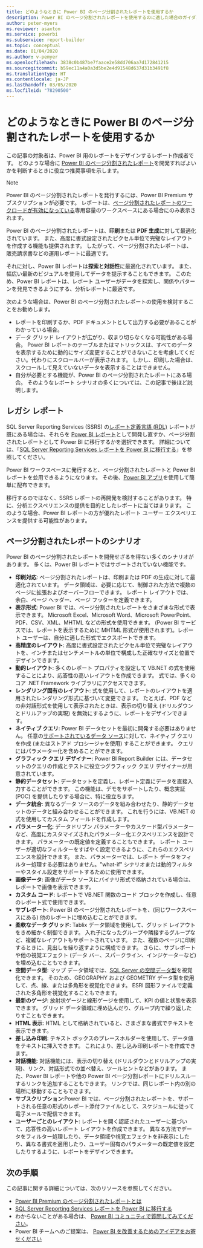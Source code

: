 ```yaml
---
title: どのようなときに Power BI のページ分割されたレポートを使用するか
description: Power BI のページ分割されたレポートを使用するのに適した場合のガイダンスです。
author: peter-myers
ms.reviewer: asaxton
ms.service: powerbi
ms.subservice: report-builder
ms.topic: conceptual
ms.date: 01/04/2020
ms.author: v-pemyer
ms.openlocfilehash: 3838c0b487be7faace2e58dd706aa7d172841215
ms.sourcegitcommit: b59ec11a4a0a3d5be2e4d91548d637d31b3491f8
ms.translationtype: HT
ms.contentlocale: ja-JP
ms.lasthandoff: 03/05/2020
ms.locfileid: "78290500"
---
```

# <a name="when-to-use-paginated-reports-in-power-bi"></a>どのようなときに Power BI のページ分割されたレポートを使用するか

この記事の対象者は、Power BI 用のレポートをデザインするレポート作成者です。 どのような場合に [Power BI のページ分割されたレポート](../paginated-reports-report-builder-power-bi.md)を開発すればよいかを判断するときに役立つ推奨事項を示します。

> [!NOTE]
> Power BI のページ分割されたレポートを発行するには、Power BI Premium サブスクリプションが必要です。 レポートは、[ページ分割されたレポートのワークロードが有効になっている](../service-admin-premium-workloads.md#paginated-reports)専用容量のワークスペースにある場合にのみ表示されます。

Power BI のページ分割されたレポートは、**印刷**または **PDF 生成**に対して最適化されています。 また、高度に書式設定されたピクセル単位で完璧なレイアウトを作成する機能も提供されます。 したがって、ページ分割されたレポートは、販売請求書などの運用レポートに最適です。

それに対し、Power BI レポートは**探索と対話性**に最適化されています。 また、幅広い最新のビジュアルを使用してデータを提示することもできます。 このため、Power BI レポートは、レポート ユーザーがデータを探索し、関係やパターンを発見できるようにする、分析レポートに最適です。

次のような場合は、Power BI のページ分割されたレポートの使用を検討することをお勧めします。

- レポートを印刷するか、PDF ドキュメントとして出力する必要があることがわかっている場合。
- データ グリッド レイアウトが広がり、収まり切らなくなる可能性がある場合。 Power BI レポートのテーブルまたはマトリックスは、すべてのデータを表示するために動的にサイズ変更することができないことを考慮してください。代わりにスクロールバーが表示されます。 しかし、印刷した場合は、スクロールして見えていないデータを表示することはできません。
- 自分が必要とする機能が、Power BI のページ分割されたレポートにある場合。 そのようなレポート シナリオの多くについては、この記事で後ほど説明します。

## <a name="legacy-reports"></a>レガシ レポート

SQL Server Reporting Services (SSRS) の[レポート定義言語 (RDL)](/sql/reporting-services/reports/report-definition-language-ssrs) レポートが既にある場合は、それらを [Power BI レポート](../consumer/end-user-reports.md)として開発し直すか、ページ分割されたレポートとして Power BI に移行するかを選択できます。 詳細については、「[SQL Server Reporting Services レポートを Power BI に移行する](migrate-ssrs-reports-to-power-bi.md)」を参照してください。

Power BI ワークスペースに発行すると、ページ分割されたレポートと Power BI レポートを並用できるようになります。 その後、[Power BI アプリ](../service-create-distribute-apps.md)を使用して簡単に配布できます。

移行するのではなく、SSRS レポートの再開発を検討することがあります。 特に、分析エクスペリエンスの提供を目的としたレポートに当てはまります。 このような場合、Power BI レポートの方が優れたレポート ユーザー エクスペリエンスを提供する可能性があります。

## <a name="paginated-report-scenarios"></a>ページ分割されたレポートのシナリオ

Power BI のページ分割されたレポートを開発せざるを得ない多くのシナリオがあります。 多くは、Power BI レポートではサポートされていない機能です。

- **印刷対応**: ページ分割されたレポートは、印刷または PDF の生成に対して最適化されています。 データ領域は、必要に応じて、制御された方法で複数のページに拡張およびオーバーフローできます。 レポート レイアウトでは、余白、ページ ヘッダー、ページ フッターを定義できます。
- **表示形式**: Power BI では、ページ分割されたレポートをさまざまな形式で表示できます。 Microsoft Excel、Microsoft Word、Microsoft PowerPoint、PDF、CSV、XML、MHTML などの形式を使用できます。 (Power BI サービスでは、レポートを表示するために MHTML 形式が使用されます)。レポート ユーザーは、自分に適した形式でエクスポートできます。
- **高精度のレイアウト**: 高度に書式設定されたピクセル単位で完璧なレイアウトを、インチまたはセンチメートルの単位で構成した正確なサイズと位置でデザインできます。
- **動的レイアウト**: 多くのレポート プロパティを設定して VB.NET の式を使用することにより、応答性の高いレイアウトを作成できます。 式では、多くのコア .NET Framework ライブラリにアクセスできます。
- **レンダリング固有のレイアウト**: 式を使用して、レポートのレイアウトを適用されたレンダリング形式に基づいて変更できます。 たとえば、PDF などの非対話形式を使用して表示されたときは、表示の切り替え (ドリルダウンとドリルアップの実現) を無効にするように、レポートをデザインできます。
- **ネイティブ クエリ**: Power BI データセットを最初に開発する必要はありません。 任意の[サポートされているデータ ソース](../paginated-reports-data-sources.md)に対して、ネイティブ クエリを作成 (またはストアド プロシージャを使用) することができます。 クエリにはパラメーター化を含めることができます。
- **グラフィック クエリ デザイナー**: Power BI Report Builder には、データセットのクエリの作成とテストに役立つグラフィック クエリ デザイナーが用意されています。
- **静的データセット**: データセットを定義し、レポート定義にデータを直接入力することができます。 この機能は、デモをサポートしたり、概念実証 (POC) を提供したりする場合に、特に役立ちます。
- **データ統合**: 異なるデータ ソースのデータを組み合わせたり、静的データセットのデータと組み合わせることができます。 これを行うには、VB.NET の式を使用してカスタム フィールドを作成します。
- **パラメーター化**: データドリブン パラメーターやカスケード型パラメーターなど、高度にカスタマイズされたパラメーター化エクスペリエンスを設計できます。 パラメーターの既定値を定義することもできます。 レポート ユーザーが適切なフィルターをすばやく設定できるように、これらのエクスペリエンスを設計できます。 また、パラメーターでは、レポート データをフィルター処理する必要はありません。"what-if" シナリオまたは動的フィルターやスタイル設定をサポートするために使用できます。
- **画像データ**: 画像がデータ ソースにバイナリ形式で格納されている場合は、レポートで画像を表示できます。
- **カスタム コード**: レポートで VB.NET 関数のコード ブロックを作成し、任意のレポート式で使用できます。
- **サブレポート**: Power BI のページ分割されたレポートを、(同じワークスペースにある) 他のレポートに埋め込むことができます。
- **柔軟なデータ グリッド**: Tablix データ領域を使用して、グリッド レイアウトをきめ細かく制御できます。 入れ子になったグループや隣接するグループなど、複雑なレイアウトもサポートされています。 また、複数のページに印刷するときに、見出しを繰り返すように構成できます。 さらに、サブレポートや他の視覚エフェクト (データ バー、スパークライン、インジケーターなど) を埋め込むこともできます。
- **空間データ型**: マップ データ領域では、[SQL Server の空間データ型](/sql/relational-databases/spatial/spatial-data-sql-server)を視覚化できます。 そのため、GEOGRAPHY および GEOMETRY データ型を使用して、点、線、または多角形を視覚化できます。 ESRI 図形ファイルで定義された多角形を視覚化することもできます。
- **最新のゲージ**: 放射状ゲージと線形ゲージを使用して、KPI の値と状態を表示できます。 グリッド データ領域に埋め込んだり、グループ内で繰り返したりすこともできます。
- **HTML 表示**: HTML として格納されていると、さまざまな書式でテキストを表示できます。
- **差し込み印刷**: テキスト ボックスのプレースホルダーを使用して、データ値をテキストに挿入できます。 これにより、差し込み印刷レポートを作成できます。
- **対話機能**: 対話機能には、表示の切り替え (ドリルダウンとドリルアップの実現)、リンク、対話形式での並べ替え、ツールヒントなどがあります。 また、Power BI レポートや他の Power BI ページ分割レポートにドリルスルーするリンクを追加することもできます。 リンクでは、同じレポート内の別の場所に移動することもできます。
- **サブスクリプション**:Power BI では、ページ分割されたレポートを、サポートされる任意の形式のレポート添付ファイルとして、スケジュールに従って電子メールで配信できます。
- **ユーザーごとのレイアウト**: レポートを開く認証されたユーザーに基づいて、応答性の高いレポート レイアウトを作成できます。 異なる方法でデータをフィルター処理したり、データ領域や視覚エフェクトを非表示にしたり、異なる書式を適用したり、ユーザー固有のパラメーターの既定値を設定したりするように、レポートをデザインできます。

## <a name="next-steps"></a>次の手順

この記事に関する詳細については、次のリソースを参照してください。

- [Power BI Premium のページ分割されたレポートとは](../paginated-reports-report-builder-power-bi.md)
- [SQL Server Reporting Services レポートを Power BI に移行する](migrate-ssrs-reports-to-power-bi.md)
- わからないことがある場合は、 [Power BI コミュニティで質問してみてください](https://community.powerbi.com/)。
- Power BI チームへのご提案は、 [Power BI を改善するためのアイデアをお寄せください](https://ideas.powerbi.com/)

